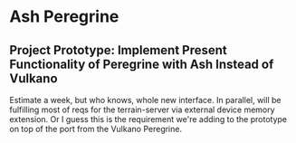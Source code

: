 # Ash Peregrine


## Project Prototype:  Implement Present Functionality of Peregrine with Ash Instead of Vulkano


Estimate a week, but who knows, whole new interface.  In parallel, will be fulfilling most of reqs for the terrain-server via external device memory extension.  Or I guess this is the requirement we're adding to the prototype on top of the port from the Vulkano Peregrine.
